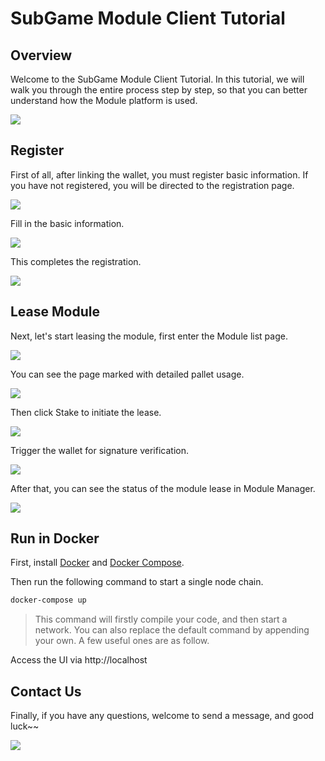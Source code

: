 # SubGame Module Client Tutorial

## Overview

Welcome to the SubGame Module Client Tutorial. In this tutorial, we will walk you through the entire process step by step, so that you can better understand how the Module platform is used.

![](https://i.imgur.com/gPe9TsK.png)

## Register

First of all, after linking the wallet, you must register basic information. If you have not registered, you will be directed to the registration page.

![](https://i.imgur.com/N4mMZLC.png)

Fill in the basic information.

![](https://i.imgur.com/p0adwB1.png)

This completes the registration.

![](https://i.imgur.com/xxa33ZP.png)

## Lease Module

Next, let's start leasing the module, first enter the Module list page.

![](https://i.imgur.com/5paMHDP.png)

You can see the page marked with detailed pallet usage.

![](https://i.imgur.com/20Eqzyo.png)

Then click Stake to initiate the lease.

![](https://i.imgur.com/ceZ2BDN.png)

Trigger the wallet for signature verification.

![](https://i.imgur.com/hEEscH0.png)

After that, you can see the status of the module lease in Module Manager.

![](https://i.imgur.com/9p4O4b7.png)

## Run in Docker

First, install [Docker](https://docs.docker.com/get-docker/) and
[Docker Compose](https://docs.docker.com/compose/install/).

Then run the following command to start a single node chain.

```bash
docker-compose up
```

> This command will firstly compile your code, and then start a network. You can
also replace the default command by appending your own. A few useful ones are as follow.

Access the UI via http://localhost

## Contact Us

Finally, if you have any questions, welcome to send a message, and good luck~~

![](https://i.imgur.com/gXbsrwe.png)

